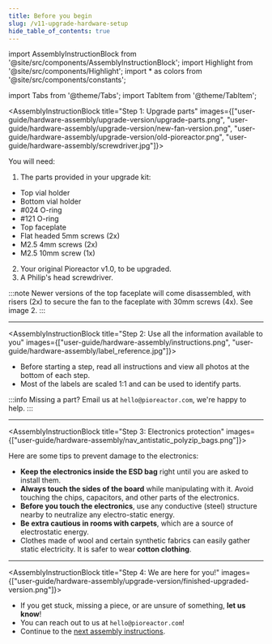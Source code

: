 ```yaml
---
title: Before you begin
slug: /v11-upgrade-hardware-setup
hide_table_of_contents: true
---
```


import AssemblyInstructionBlock from '@site/src/components/AssemblyInstructionBlock';
import Highlight from '@site/src/components/Highlight';
import * as colors from '@site/src/components/constants';

import Tabs from '@theme/Tabs';
import TabItem from '@theme/TabItem';


<AssemblyInstructionBlock title="Step 1: Upgrade parts" images={["user-guide/hardware-assembly/upgrade-version/upgrade-parts.png", "user-guide/hardware-assembly/upgrade-version/new-fan-version.png", "user-guide/hardware-assembly/upgrade-version/old-pioreactor.png", "user-guide/hardware-assembly/screwdriver.jpg"]}>

You will need:
1. The parts provided in your upgrade kit: 
* <Highlight color={colors.blue}>Top vial holder</Highlight>
* <Highlight color={colors.red}>Bottom vial holder</Highlight>
* <Highlight color={colors.magenta}>#024 O-ring</Highlight>
* <Highlight color={colors.green}>#121 O-ring</Highlight>
* <Highlight color={colors.orange}>Top faceplate</Highlight>
* <Highlight color={colors.teal}>Flat headed 5mm screws (2x)</Highlight>
* <Highlight color={colors.purple}>M2.5 4mm screws (2x)</Highlight>
* <Highlight color={colors.brown}>M2.5 10mm screw (1x)</Highlight>
2. Your original Pioreactor v1.0, to be upgraded.
3. A Philip's head screwdriver. 

:::note
Newer versions of the <Highlight color={colors.orange}>top faceplate</Highlight> will come disassembled, with <Highlight color={colors.magenta}>risers (2x)</Highlight> to secure the fan to the faceplate with <Highlight color={colors.green}>30mm screws (4x)</Highlight>. See image 2. 
:::

</AssemblyInstructionBlock>

-------

<AssemblyInstructionBlock title="Step 2: Use all the information available to you" images={["user-guide/hardware-assembly/instructions.png", "user-guide/hardware-assembly/label_reference.jpg"]}>

- Before starting a step, read all instructions and view all photos at the bottom of each step.
- Most of the labels are scaled 1:1 and can be used to identify parts.

:::info
Missing a part? Email us at `hello@pioreactor.com`, we're happy to help.
:::


</AssemblyInstructionBlock>

-------

<AssemblyInstructionBlock title="Step 3: Electronics protection" images={["user-guide/hardware-assembly/nav_antistatic_polyzip_bags.png"]}>

Here are some tips to prevent damage to the electronics:
- **Keep the electronics inside the ESD bag** right until you are asked to install them.
- **Always touch the sides of the board** while manipulating with it. Avoid touching the chips, capacitors, and other parts of the electronics.
- **Before you touch the electronics**, use any conductive (steel) structure nearby to neutralize any electro-static energy.
- **Be extra cautious in rooms with carpets**, which are a source of electrostatic energy.
- Clothes made of wool and certain synthetic fabrics can easily gather static electricity. It is safer to wear **cotton clothing**.

</AssemblyInstructionBlock>

-------

<AssemblyInstructionBlock title="Step 4: We are here for you!" images={["user-guide/hardware-assembly/upgrade-version/finished-upgraded-version.png"]}>

-  If you get stuck, missing a piece, or are unsure of something, **let us know**!
-  You can reach out to us at `hello@pioreactor.com`!
-  Continue to the [next assembly instructions](/user-guide/v11-upgrade-pioreactor-disassembly).

</AssemblyInstructionBlock>